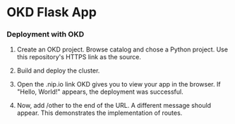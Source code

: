# OKD Flask App

### Deployment with OKD

1. Create an OKD project. Browse catalog and chose a Python project. Use this repository's HTTPS link as the source.

2. Build and deploy the cluster.

3. Open the .nip.io link OKD gives you to view your app in the browser. If "Hello, World!" appears, the deployment was successful.

4. Now, add /other to the end of the URL. A different message should appear. This demonstrates the implementation of routes.
